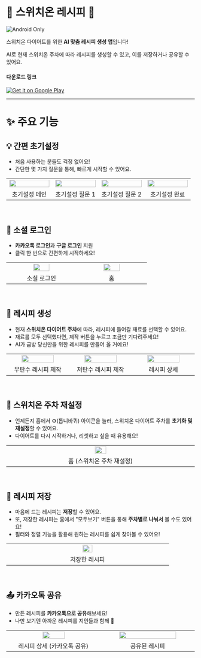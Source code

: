 # 🥗 스위치온 레시피 🥗
![Android Only](https://img.shields.io/badge/Android_only-green?logo=android)

스위치온 다이어트를 위한 **AI 맞춤 레시피 생성 앱**입니다!

AI로 현재 스위치온 주차에 따라 레시피를 생성할 수 있고, 이를 저장하거나 공유할 수 있어요.

#### 다운로드 링크
[![Get it on Google Play](https://upload.wikimedia.org/wikipedia/commons/7/78/Google_Play_Store_badge_EN.svg)](https://play.google.com/store/apps/details?id=com.dltjrrbs2020.switchonrecipe)

---

# ✨ 주요 기능

## 💡 간편 초기설정
- 처음 사용하는 분들도 걱정 없어요!
- 간단한 몇 가지 질문을 통해, 빠르게 시작할 수 있어요.

<table width="100%">
  <tr align="center">
    <td>
      <img src="https://github.com/user-attachments/assets/16fc5d0e-8834-4eb0-b334-83bd69d8ba83" width="100%" />
    </td>
    <td>
      <img src="https://github.com/user-attachments/assets/8c1e4148-925f-4807-b593-89548cfe8094" width="100%" />
    </td>
    <td>
      <img src="https://github.com/user-attachments/assets/a53f99e5-e36a-47d4-b0f4-25990774182d" width="100%" />
    </td>
    <td>
      <img src="https://github.com/user-attachments/assets/7268a752-e711-44b6-946a-8b062665cdf6" width="100%" />
    </td>
  </tr>
  <tr>
    <td width="25%" align="center">
      초기설정 메인
    </td>
    <td width="25%" align="center">
      초기설정 질문 1
    </td>
    <td width="25%" align="center"">
      초기설정 질문 2
    </td>
    <td width="25%" align="center"">
      초기설정 완료 
    </td>
  </tr>
</table>

<br />

## 🔐 소셜 로그인  
- **카카오톡 로그인**과 **구글 로그인** 지원  
- 클릭 한 번으로 간편하게 시작하세요!

<table width="100%">
  <tr align="center">
    <td>
      <img src="https://github.com/user-attachments/assets/c4ac1210-c9e4-4640-9da8-ff23dae92f63" width="50%" />
    </td>
    <td>
      <img src="https://github.com/user-attachments/assets/16a1bbb2-f1ed-4861-9500-0b9dab3b1600" width="50%" />
    </td>
  </tr>
  <tr>
    <td width="25%" align="center">
      소셜 로그인
    </td>
    <td width="25%" align="center">
      홈
    </td>
  </tr>
</table>

<br />

## 📗 레시피 생성
- 현재 **스위치온 다이어트 주차**에 따라, 레시피에 들어갈 재료를 선택할 수 있어요.
- 재료를 모두 선택했다면, 제작 버튼을 누르고 조금만 기다려주세요!
- AI가 금방 당신만을 위한 레시피를 만들어 올 거예요!

<table width="100%">
  <tr align="center">
    <td>
      <img src="https://github.com/user-attachments/assets/dd8b6a3f-0db6-4d7d-9a3d-8e7655c02c2d" width="75%" />
    </td>
    <td>
      <img src="https://github.com/user-attachments/assets/97067a35-3dc5-4116-9fc1-b5d230f33081"" width="75%" />
    </td>
    <td>
      <img src="https://github.com/user-attachments/assets/8d1b1ee9-d4ae-4d82-901e-e6f837d74617" width="75%" />
    </td>
  </tr>
  <tr>
    <td width="25%" align="center">
      무탄수 레시피 제작
    </td>
    <td width="25%" align="center">
      저탄수 레시피 제작
    </td>
    <td width="25%" align="center">
      레시피 상세
    </td>
  </tr>
</table>

<br />

## 🔁 스위치온 주차 재설정 
- 언제든지 홈에서 ⚙️(톱니바퀴) 아이콘을 눌러, 스위치온 다이어트 주차를 **초기화 및 재설정**할 수 있어요.  
- 다이어트를 다시 시작하거나, 리셋하고 싶을 때 유용해요!

<table width="100%">
  <tr align="center">
    <td>
      <img src="https://github.com/user-attachments/assets/a781393d-a9ac-4aed-a5c8-b7e027a3025b" width="25%" />
    </td>
  </tr>
  <tr>
    <td width="25%" align="center">
      홈 (스위치온 주차 재설정)
    </td>
  </tr>
</table>

<br />

## 💾 레시피 저장  
- 마음에 드는 레시피는 **저장**할 수 있어요.
- 또, 저장한 레시피는 홈에서 "모두보기" 버튼을 통해 **주차별로 나눠서** 볼 수도 있어요!
- 필터와 정렬 기능을 활용해 원하는 레시피를 쉽게 찾아볼 수 있어요!

<table width="100%">
  <tr align="center">
    <td>
      <img src="https://github.com/user-attachments/assets/de0552b8-7b81-4bd3-9d2d-caeadaba30c8" width="25%" />
    </td>
  </tr>
  <tr>
    <td width="25%" align="center">
      저장한 레시피
    </td>
  </tr>
</table>

<br />

## 📤 카카오톡 공유  
- 만든 레시피를 **카카오톡으로 공유**해보세요!  
- 나만 보기엔 아까운 레시피를 지인들과 함께 💬

<table width="100%">
  <tr align="center">
    <td>
      <img src="https://github.com/user-attachments/assets/cdf7fc1c-ff1a-4451-84f2-a4781a904608" width="50%" />
    </td>
    <td>
      <img src="https://github.com/user-attachments/assets/3b50e74c-f14d-43d7-9d11-98550190de0c" width="80%" />
    </td>
  </tr>
  <tr>
    <td width="25%" align="center">
      레시피 상세 (카카오톡 공유)
    </td>
    <td width="25%" align="center">
      공유된 레시피
    </td>
  </tr>
</table>
